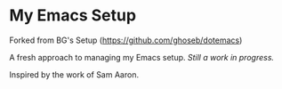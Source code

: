My Emacs Setup
================
Forked from BG's Setup
(https://github.com/ghoseb/dotemacs)

A fresh approach to managing my Emacs setup.
*Still a work in progress.*

Inspired by the work of Sam Aaron.
